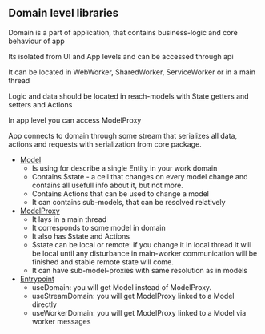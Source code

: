 ## Domain level libraries

Domain is a part of application, that contains business-logic and core behaviour of app

Its isolated from UI and App levels and can be accessed through api

It can be located in WebWorker, SharedWorker, ServiceWorker or in a main thread

Logic and data should be located in reach-models with State getters and setters and Actions

In app level you can access ModelProxy

App connects to domain through some stream that serializes all data, actions and requests with serialization from core package.

* [Model](./worker/model.ts)
  * Is using for describe a single Entity in your work domain
  * Contains $state - a cell that changes on every model change and contains all usefull info about it, but not more.
  * Contains Actions that can be used to change a model
  * It can contains sub-models, that can be resolved relatively
* [ModelProxy](entry/modelProxy.ts)
  * It lays in a main thread
  * It corresponds to some model in domain
  * It also has $state and Actions
  * $state can be local or remote: if you change it in local thread it will be local until any disturbance in main-worker communication will be finished and stable remote state will come.
  * It can have sub-model-proxies with same resolution as in models 
* [Entrypoint](./entry/proxy.ts)
  * useDomain: you will get Model instead of ModelProxy.
  * useStreamDomain: you will get ModelProxy linked to a Model directly
  * useWorkerDomain: you will get ModelProxy linked to a Model via worker messages